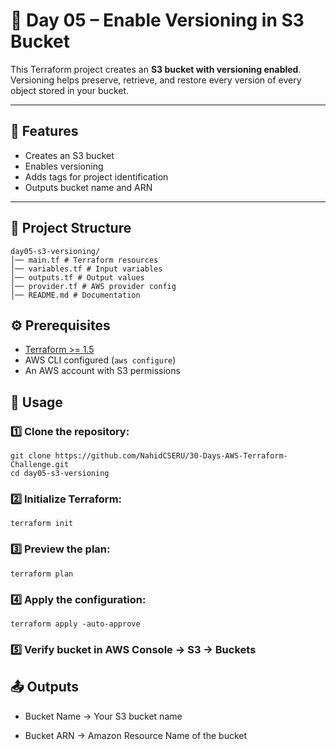 # 📌 Day 05 – Enable Versioning in S3 Bucket

This Terraform project creates an **S3 bucket with versioning enabled**.  
Versioning helps preserve, retrieve, and restore every version of every object stored in your bucket.

---

## 🚀 Features
- Creates an S3 bucket
- Enables versioning
- Adds tags for project identification
- Outputs bucket name and ARN

---

## 📂 Project Structure
```
day05-s3-versioning/
│── main.tf # Terraform resources
│── variables.tf # Input variables
│── outputs.tf # Output values
│── provider.tf # AWS provider config
│── README.md # Documentation
```
## ⚙️ Prerequisites
- [Terraform >= 1.5](https://developer.hashicorp.com/terraform/downloads)
- AWS CLI configured (`aws configure`)
- An AWS account with S3 permissions
## 📝 Usage
### 1️⃣ Clone the repository:
```
git clone https://github.com/NahidCSERU/30-Days-AWS-Terraform-Challenge.git
cd day05-s3-versioning
```
### 2️⃣ Initialize Terraform:
```
terraform init
```

### 3️⃣ Preview the plan:
```
terraform plan

```
### 4️⃣ Apply the configuration:
```
terraform apply -auto-approve
```

### 5️⃣ Verify bucket in AWS Console → S3 → Buckets

## 📤 Outputs

* Bucket Name → Your S3 bucket name

* Bucket ARN → Amazon Resource Name of the bucket    